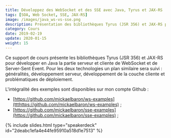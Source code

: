```yaml
---
title: Développez des WebSocket et des SSE avec Java, Tyrus et JAX-RS
tags: [SOA, Web Socket, SSE, JAX-RS]
image: /images/java_ws-vs-sse.png
description: Présentation des bibliothèques Tyrus (JSR 356) et JAX-RS pour développer en Java la partie serveur et cliente de WebSocket et de Server-Sent Event (SSE).
category: Cours
date: 2019-02-19
update: 2020-01-15
weight: 15
---
```


Ce support de cours présente les bibliothèques Tyrus (JSR 356) et JAX-RS pour développer en Java la partie serveur et cliente de WebSocket et de Server-Sent Event. Pour les deux technologies un plan similaire sera suivi : généralités, développement serveur, développement de la couche cliente et problématiques de déploiement.

L'intégralité des exemples sont disponibles sur mon compte Github :
* [https://github.com/mickaelbaron/ws-examples](ttthttps://github.com/mickaelbaron/ws-examples) ;
* [https://github.com/mickaelbaron/sse-examples](https://github.com/mickaelbaron/sse-examples) ;

{% include slides.html type="speakerdeck" id="2deabc1efa4e44fe95910a518d1e7513" %}
